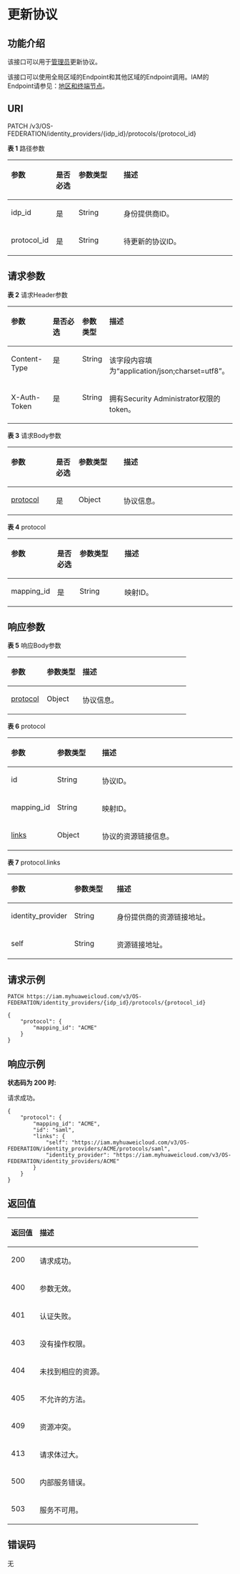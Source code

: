 # 更新协议<a name="iam_13_0405"></a>

## 功能介绍<a name="zh-cn_topic_0224276812_section203146561499"></a>

该接口可以用于[管理员](https://support.huaweicloud.com/usermanual-iam/iam_01_0001.html)更新协议。

该接口可以使用全局区域的Endpoint和其他区域的Endpoint调用。IAM的Endpoint请参见：[地区和终端节点](https://developer.huaweicloud.com/endpoint?IAM)。

## URI<a name="zh-cn_topic_0224276812_section53168568498"></a>

PATCH /v3/OS-FEDERATION/identity\_providers/\{idp\_id\}/protocols/\{protocol\_id\}

**表 1**  路径参数

<a name="zh-cn_topic_0224276812_table17319195620493"></a>
<table><thead align="left"><tr id="zh-cn_topic_0224276812_row5318756194917"><th class="cellrowborder" valign="top" width="20%" id="mcps1.2.5.1.1"><p id="zh-cn_topic_0224276812_p43198568493"><a name="zh-cn_topic_0224276812_p43198568493"></a><a name="zh-cn_topic_0224276812_p43198568493"></a>参数</p>
</th>
<th class="cellrowborder" valign="top" width="10%" id="mcps1.2.5.1.2"><p id="zh-cn_topic_0224276812_p53208567495"><a name="zh-cn_topic_0224276812_p53208567495"></a><a name="zh-cn_topic_0224276812_p53208567495"></a>是否必选</p>
</th>
<th class="cellrowborder" valign="top" width="20%" id="mcps1.2.5.1.3"><p id="zh-cn_topic_0224276812_p19320115616493"><a name="zh-cn_topic_0224276812_p19320115616493"></a><a name="zh-cn_topic_0224276812_p19320115616493"></a>参数类型</p>
</th>
<th class="cellrowborder" valign="top" width="50%" id="mcps1.2.5.1.4"><p id="zh-cn_topic_0224276812_p7321256144913"><a name="zh-cn_topic_0224276812_p7321256144913"></a><a name="zh-cn_topic_0224276812_p7321256144913"></a>描述</p>
</th>
</tr>
</thead>
<tbody><tr id="zh-cn_topic_0224276812_row93181456114914"><td class="cellrowborder" valign="top" width="20%" headers="mcps1.2.5.1.1 "><p id="zh-cn_topic_0224276812_p1732215565499"><a name="zh-cn_topic_0224276812_p1732215565499"></a><a name="zh-cn_topic_0224276812_p1732215565499"></a>idp_id</p>
</td>
<td class="cellrowborder" valign="top" width="10%" headers="mcps1.2.5.1.2 "><p id="zh-cn_topic_0224276812_p18323135616496"><a name="zh-cn_topic_0224276812_p18323135616496"></a><a name="zh-cn_topic_0224276812_p18323135616496"></a>是</p>
</td>
<td class="cellrowborder" valign="top" width="20%" headers="mcps1.2.5.1.3 "><p id="zh-cn_topic_0224276812_p3323175654910"><a name="zh-cn_topic_0224276812_p3323175654910"></a><a name="zh-cn_topic_0224276812_p3323175654910"></a>String</p>
</td>
<td class="cellrowborder" valign="top" width="50%" headers="mcps1.2.5.1.4 "><p id="zh-cn_topic_0224276812_p19324956124917"><a name="zh-cn_topic_0224276812_p19324956124917"></a><a name="zh-cn_topic_0224276812_p19324956124917"></a>身份提供商ID。</p>
</td>
</tr>
<tr id="zh-cn_topic_0224276812_row103181956104914"><td class="cellrowborder" valign="top" width="20%" headers="mcps1.2.5.1.1 "><p id="zh-cn_topic_0224276812_p13251056154918"><a name="zh-cn_topic_0224276812_p13251056154918"></a><a name="zh-cn_topic_0224276812_p13251056154918"></a>protocol_id</p>
</td>
<td class="cellrowborder" valign="top" width="10%" headers="mcps1.2.5.1.2 "><p id="zh-cn_topic_0224276812_p13325856134912"><a name="zh-cn_topic_0224276812_p13325856134912"></a><a name="zh-cn_topic_0224276812_p13325856134912"></a>是</p>
</td>
<td class="cellrowborder" valign="top" width="20%" headers="mcps1.2.5.1.3 "><p id="zh-cn_topic_0224276812_p3326145664916"><a name="zh-cn_topic_0224276812_p3326145664916"></a><a name="zh-cn_topic_0224276812_p3326145664916"></a>String</p>
</td>
<td class="cellrowborder" valign="top" width="50%" headers="mcps1.2.5.1.4 "><p id="zh-cn_topic_0224276812_p6327195634915"><a name="zh-cn_topic_0224276812_p6327195634915"></a><a name="zh-cn_topic_0224276812_p6327195634915"></a>待更新的协议ID。</p>
</td>
</tr>
</tbody>
</table>

## 请求参数<a name="zh-cn_topic_0224276812_section93271656154917"></a>

**表 2**  请求Header参数

<a name="zh-cn_topic_0224276812_HeaderParameter"></a>
<table><thead align="left"><tr id="zh-cn_topic_0224276812_row1532835644911"><th class="cellrowborder" valign="top" width="20%" id="mcps1.2.5.1.1"><p id="zh-cn_topic_0224276812_p3330165634912"><a name="zh-cn_topic_0224276812_p3330165634912"></a><a name="zh-cn_topic_0224276812_p3330165634912"></a>参数</p>
</th>
<th class="cellrowborder" valign="top" width="20%" id="mcps1.2.5.1.2"><p id="zh-cn_topic_0224276812_p13330456124912"><a name="zh-cn_topic_0224276812_p13330456124912"></a><a name="zh-cn_topic_0224276812_p13330456124912"></a>是否必选</p>
</th>
<th class="cellrowborder" valign="top" width="10%" id="mcps1.2.5.1.3"><p id="zh-cn_topic_0224276812_p133311568498"><a name="zh-cn_topic_0224276812_p133311568498"></a><a name="zh-cn_topic_0224276812_p133311568498"></a>参数类型</p>
</th>
<th class="cellrowborder" valign="top" width="50%" id="mcps1.2.5.1.4"><p id="zh-cn_topic_0224276812_p13324561495"><a name="zh-cn_topic_0224276812_p13324561495"></a><a name="zh-cn_topic_0224276812_p13324561495"></a>描述</p>
</th>
</tr>
</thead>
<tbody><tr id="zh-cn_topic_0224276812_row1432815567498"><td class="cellrowborder" valign="top" width="20%" headers="mcps1.2.5.1.1 "><p id="zh-cn_topic_0224276812_p113323568492"><a name="zh-cn_topic_0224276812_p113323568492"></a><a name="zh-cn_topic_0224276812_p113323568492"></a>Content-Type</p>
</td>
<td class="cellrowborder" valign="top" width="20%" headers="mcps1.2.5.1.2 "><p id="zh-cn_topic_0224276812_p833395624919"><a name="zh-cn_topic_0224276812_p833395624919"></a><a name="zh-cn_topic_0224276812_p833395624919"></a>是</p>
</td>
<td class="cellrowborder" valign="top" width="10%" headers="mcps1.2.5.1.3 "><p id="zh-cn_topic_0224276812_p1433485634916"><a name="zh-cn_topic_0224276812_p1433485634916"></a><a name="zh-cn_topic_0224276812_p1433485634916"></a>String</p>
</td>
<td class="cellrowborder" valign="top" width="50%" headers="mcps1.2.5.1.4 "><p id="zh-cn_topic_0224276812_p19334165654914"><a name="zh-cn_topic_0224276812_p19334165654914"></a><a name="zh-cn_topic_0224276812_p19334165654914"></a>该字段内容填为“application/json;charset=utf8”。</p>
</td>
</tr>
<tr id="zh-cn_topic_0224276812_row132916562499"><td class="cellrowborder" valign="top" width="20%" headers="mcps1.2.5.1.1 "><p id="zh-cn_topic_0224276812_p13335105618490"><a name="zh-cn_topic_0224276812_p13335105618490"></a><a name="zh-cn_topic_0224276812_p13335105618490"></a>X-Auth-Token</p>
</td>
<td class="cellrowborder" valign="top" width="20%" headers="mcps1.2.5.1.2 "><p id="zh-cn_topic_0224276812_p17335145624917"><a name="zh-cn_topic_0224276812_p17335145624917"></a><a name="zh-cn_topic_0224276812_p17335145624917"></a>是</p>
</td>
<td class="cellrowborder" valign="top" width="10%" headers="mcps1.2.5.1.3 "><p id="zh-cn_topic_0224276812_p533620566496"><a name="zh-cn_topic_0224276812_p533620566496"></a><a name="zh-cn_topic_0224276812_p533620566496"></a>String</p>
</td>
<td class="cellrowborder" valign="top" width="50%" headers="mcps1.2.5.1.4 "><p id="zh-cn_topic_0224276812_p14337165644914"><a name="zh-cn_topic_0224276812_p14337165644914"></a><a name="zh-cn_topic_0224276812_p14337165644914"></a>拥有Security Administrator权限的token。</p>
</td>
</tr>
</tbody>
</table>

**表 3**  请求Body参数

<a name="zh-cn_topic_0224276812_requestParameter"></a>
<table><thead align="left"><tr id="zh-cn_topic_0224276812_row163491752164917"><th class="cellrowborder" valign="top" width="20%" id="mcps1.2.5.1.1"><p id="zh-cn_topic_0224276812_p235010522496"><a name="zh-cn_topic_0224276812_p235010522496"></a><a name="zh-cn_topic_0224276812_p235010522496"></a>参数</p>
</th>
<th class="cellrowborder" valign="top" width="10%" id="mcps1.2.5.1.2"><p id="zh-cn_topic_0224276812_p43501452194918"><a name="zh-cn_topic_0224276812_p43501452194918"></a><a name="zh-cn_topic_0224276812_p43501452194918"></a>是否必选</p>
</th>
<th class="cellrowborder" valign="top" width="20%" id="mcps1.2.5.1.3"><p id="zh-cn_topic_0224276812_p73511152144919"><a name="zh-cn_topic_0224276812_p73511152144919"></a><a name="zh-cn_topic_0224276812_p73511152144919"></a>参数类型</p>
</th>
<th class="cellrowborder" valign="top" width="50%" id="mcps1.2.5.1.4"><p id="zh-cn_topic_0224276812_p335119521495"><a name="zh-cn_topic_0224276812_p335119521495"></a><a name="zh-cn_topic_0224276812_p335119521495"></a>描述</p>
</th>
</tr>
</thead>
<tbody><tr id="zh-cn_topic_0224276812_row193491552204918"><td class="cellrowborder" valign="top" width="20%" headers="mcps1.2.5.1.1 "><p id="zh-cn_topic_0224276812_p19351195214494"><a name="zh-cn_topic_0224276812_p19351195214494"></a><a name="zh-cn_topic_0224276812_p19351195214494"></a><a href="#zh-cn_topic_0224276812_request_Rq1343Protocol">protocol</a></p>
</td>
<td class="cellrowborder" valign="top" width="10%" headers="mcps1.2.5.1.2 "><p id="zh-cn_topic_0224276812_p103511520495"><a name="zh-cn_topic_0224276812_p103511520495"></a><a name="zh-cn_topic_0224276812_p103511520495"></a>是</p>
</td>
<td class="cellrowborder" valign="top" width="20%" headers="mcps1.2.5.1.3 "><p id="zh-cn_topic_0224276812_p1835175218493"><a name="zh-cn_topic_0224276812_p1835175218493"></a><a name="zh-cn_topic_0224276812_p1835175218493"></a>Object</p>
</td>
<td class="cellrowborder" valign="top" width="50%" headers="mcps1.2.5.1.4 "><p id="zh-cn_topic_0224276812_p123524524493"><a name="zh-cn_topic_0224276812_p123524524493"></a><a name="zh-cn_topic_0224276812_p123524524493"></a>协议信息。</p>
</td>
</tr>
</tbody>
</table>

**表 4**  protocol

<a name="zh-cn_topic_0224276812_request_Rq1343Protocol"></a>
<table><thead align="left"><tr id="zh-cn_topic_0224276812_row135285218498"><th class="cellrowborder" valign="top" width="20%" id="mcps1.2.5.1.1"><p id="zh-cn_topic_0224276812_p935335219499"><a name="zh-cn_topic_0224276812_p935335219499"></a><a name="zh-cn_topic_0224276812_p935335219499"></a>参数</p>
</th>
<th class="cellrowborder" valign="top" width="10%" id="mcps1.2.5.1.2"><p id="zh-cn_topic_0224276812_p635312525495"><a name="zh-cn_topic_0224276812_p635312525495"></a><a name="zh-cn_topic_0224276812_p635312525495"></a>是否必选</p>
</th>
<th class="cellrowborder" valign="top" width="20%" id="mcps1.2.5.1.3"><p id="zh-cn_topic_0224276812_p33535520491"><a name="zh-cn_topic_0224276812_p33535520491"></a><a name="zh-cn_topic_0224276812_p33535520491"></a>参数类型</p>
</th>
<th class="cellrowborder" valign="top" width="50%" id="mcps1.2.5.1.4"><p id="zh-cn_topic_0224276812_p1335416523496"><a name="zh-cn_topic_0224276812_p1335416523496"></a><a name="zh-cn_topic_0224276812_p1335416523496"></a>描述</p>
</th>
</tr>
</thead>
<tbody><tr id="zh-cn_topic_0224276812_row335245274911"><td class="cellrowborder" valign="top" width="20%" headers="mcps1.2.5.1.1 "><p id="zh-cn_topic_0224276812_p735410529498"><a name="zh-cn_topic_0224276812_p735410529498"></a><a name="zh-cn_topic_0224276812_p735410529498"></a>mapping_id</p>
</td>
<td class="cellrowborder" valign="top" width="10%" headers="mcps1.2.5.1.2 "><p id="zh-cn_topic_0224276812_p18354652124912"><a name="zh-cn_topic_0224276812_p18354652124912"></a><a name="zh-cn_topic_0224276812_p18354652124912"></a>是</p>
</td>
<td class="cellrowborder" valign="top" width="20%" headers="mcps1.2.5.1.3 "><p id="zh-cn_topic_0224276812_p1335485214496"><a name="zh-cn_topic_0224276812_p1335485214496"></a><a name="zh-cn_topic_0224276812_p1335485214496"></a>String</p>
</td>
<td class="cellrowborder" valign="top" width="50%" headers="mcps1.2.5.1.4 "><p id="zh-cn_topic_0224276812_p6354195213497"><a name="zh-cn_topic_0224276812_p6354195213497"></a><a name="zh-cn_topic_0224276812_p6354195213497"></a>映射ID。</p>
</td>
</tr>
</tbody>
</table>

## 响应参数<a name="zh-cn_topic_0224276812_section337614564492"></a>

**表 5**  响应Body参数

<a name="zh-cn_topic_0224276812_responseParameter"></a>
<table><thead align="left"><tr id="zh-cn_topic_0224276812_row16735194010494"><th class="cellrowborder" valign="top" width="20%" id="mcps1.2.4.1.1"><p id="zh-cn_topic_0224276812_p173534084911"><a name="zh-cn_topic_0224276812_p173534084911"></a><a name="zh-cn_topic_0224276812_p173534084911"></a>参数</p>
</th>
<th class="cellrowborder" valign="top" width="20%" id="mcps1.2.4.1.2"><p id="zh-cn_topic_0224276812_p673544012495"><a name="zh-cn_topic_0224276812_p673544012495"></a><a name="zh-cn_topic_0224276812_p673544012495"></a>参数类型</p>
</th>
<th class="cellrowborder" valign="top" width="60%" id="mcps1.2.4.1.3"><p id="zh-cn_topic_0224276812_p973684074910"><a name="zh-cn_topic_0224276812_p973684074910"></a><a name="zh-cn_topic_0224276812_p973684074910"></a>描述</p>
</th>
</tr>
</thead>
<tbody><tr id="zh-cn_topic_0224276812_row18735164019490"><td class="cellrowborder" valign="top" width="20%" headers="mcps1.2.4.1.1 "><p id="zh-cn_topic_0224276812_p97364409492"><a name="zh-cn_topic_0224276812_p97364409492"></a><a name="zh-cn_topic_0224276812_p97364409492"></a><a href="#zh-cn_topic_0224276812_response_Rs1341ProtocolsArritem">protocol</a></p>
</td>
<td class="cellrowborder" valign="top" width="20%" headers="mcps1.2.4.1.2 "><p id="zh-cn_topic_0224276812_p27367408499"><a name="zh-cn_topic_0224276812_p27367408499"></a><a name="zh-cn_topic_0224276812_p27367408499"></a>Object</p>
</td>
<td class="cellrowborder" valign="top" width="60%" headers="mcps1.2.4.1.3 "><p id="zh-cn_topic_0224276812_p1173610403492"><a name="zh-cn_topic_0224276812_p1173610403492"></a><a name="zh-cn_topic_0224276812_p1173610403492"></a>协议信息。</p>
</td>
</tr>
</tbody>
</table>

**表 6**  protocol

<a name="zh-cn_topic_0224276812_response_Rs1341ProtocolsArritem"></a>
<table><thead align="left"><tr id="zh-cn_topic_0224276812_row18133622174914"><th class="cellrowborder" valign="top" width="20%" id="mcps1.2.4.1.1"><p id="zh-cn_topic_0224276812_p1913411221497"><a name="zh-cn_topic_0224276812_p1913411221497"></a><a name="zh-cn_topic_0224276812_p1913411221497"></a>参数</p>
</th>
<th class="cellrowborder" valign="top" width="20%" id="mcps1.2.4.1.2"><p id="zh-cn_topic_0224276812_p1013422284913"><a name="zh-cn_topic_0224276812_p1013422284913"></a><a name="zh-cn_topic_0224276812_p1013422284913"></a>参数类型</p>
</th>
<th class="cellrowborder" valign="top" width="60%" id="mcps1.2.4.1.3"><p id="zh-cn_topic_0224276812_p9134722154914"><a name="zh-cn_topic_0224276812_p9134722154914"></a><a name="zh-cn_topic_0224276812_p9134722154914"></a>描述</p>
</th>
</tr>
</thead>
<tbody><tr id="zh-cn_topic_0224276812_row1133102214490"><td class="cellrowborder" valign="top" width="20%" headers="mcps1.2.4.1.1 "><p id="zh-cn_topic_0224276812_p1513413224497"><a name="zh-cn_topic_0224276812_p1513413224497"></a><a name="zh-cn_topic_0224276812_p1513413224497"></a>id</p>
</td>
<td class="cellrowborder" valign="top" width="20%" headers="mcps1.2.4.1.2 "><p id="zh-cn_topic_0224276812_p1613513220497"><a name="zh-cn_topic_0224276812_p1613513220497"></a><a name="zh-cn_topic_0224276812_p1613513220497"></a>String</p>
</td>
<td class="cellrowborder" valign="top" width="60%" headers="mcps1.2.4.1.3 "><p id="zh-cn_topic_0224276812_p213502215498"><a name="zh-cn_topic_0224276812_p213502215498"></a><a name="zh-cn_topic_0224276812_p213502215498"></a>协议ID。</p>
</td>
</tr>
<tr id="zh-cn_topic_0224276812_row21333224498"><td class="cellrowborder" valign="top" width="20%" headers="mcps1.2.4.1.1 "><p id="zh-cn_topic_0224276812_p813582210494"><a name="zh-cn_topic_0224276812_p813582210494"></a><a name="zh-cn_topic_0224276812_p813582210494"></a>mapping_id</p>
</td>
<td class="cellrowborder" valign="top" width="20%" headers="mcps1.2.4.1.2 "><p id="zh-cn_topic_0224276812_p151354225498"><a name="zh-cn_topic_0224276812_p151354225498"></a><a name="zh-cn_topic_0224276812_p151354225498"></a>String</p>
</td>
<td class="cellrowborder" valign="top" width="60%" headers="mcps1.2.4.1.3 "><p id="zh-cn_topic_0224276812_p2135122294911"><a name="zh-cn_topic_0224276812_p2135122294911"></a><a name="zh-cn_topic_0224276812_p2135122294911"></a>映射ID。</p>
</td>
</tr>
<tr id="zh-cn_topic_0224276812_row1613342210497"><td class="cellrowborder" valign="top" width="20%" headers="mcps1.2.4.1.1 "><p id="zh-cn_topic_0224276812_p12136192234918"><a name="zh-cn_topic_0224276812_p12136192234918"></a><a name="zh-cn_topic_0224276812_p12136192234918"></a><a href="#zh-cn_topic_0224276812_response_Rs1341ProtocolsArritemLinks">links</a></p>
</td>
<td class="cellrowborder" valign="top" width="20%" headers="mcps1.2.4.1.2 "><p id="zh-cn_topic_0224276812_p2013682220493"><a name="zh-cn_topic_0224276812_p2013682220493"></a><a name="zh-cn_topic_0224276812_p2013682220493"></a>Object</p>
</td>
<td class="cellrowborder" valign="top" width="60%" headers="mcps1.2.4.1.3 "><p id="zh-cn_topic_0224276812_p6136222114915"><a name="zh-cn_topic_0224276812_p6136222114915"></a><a name="zh-cn_topic_0224276812_p6136222114915"></a>协议的资源链接信息。</p>
</td>
</tr>
</tbody>
</table>

**表 7**  protocol.links

<a name="zh-cn_topic_0224276812_response_Rs1341ProtocolsArritemLinks"></a>
<table><thead align="left"><tr id="zh-cn_topic_0224276812_row913762217493"><th class="cellrowborder" valign="top" width="20%" id="mcps1.2.4.1.1"><p id="zh-cn_topic_0224276812_p8137172264914"><a name="zh-cn_topic_0224276812_p8137172264914"></a><a name="zh-cn_topic_0224276812_p8137172264914"></a>参数</p>
</th>
<th class="cellrowborder" valign="top" width="20%" id="mcps1.2.4.1.2"><p id="zh-cn_topic_0224276812_p19138162215499"><a name="zh-cn_topic_0224276812_p19138162215499"></a><a name="zh-cn_topic_0224276812_p19138162215499"></a>参数类型</p>
</th>
<th class="cellrowborder" valign="top" width="60%" id="mcps1.2.4.1.3"><p id="zh-cn_topic_0224276812_p10138822144920"><a name="zh-cn_topic_0224276812_p10138822144920"></a><a name="zh-cn_topic_0224276812_p10138822144920"></a>描述</p>
</th>
</tr>
</thead>
<tbody><tr id="zh-cn_topic_0224276812_row913710227497"><td class="cellrowborder" valign="top" width="20%" headers="mcps1.2.4.1.1 "><p id="zh-cn_topic_0224276812_p171387229495"><a name="zh-cn_topic_0224276812_p171387229495"></a><a name="zh-cn_topic_0224276812_p171387229495"></a>identity_provider</p>
</td>
<td class="cellrowborder" valign="top" width="20%" headers="mcps1.2.4.1.2 "><p id="zh-cn_topic_0224276812_p18138192212493"><a name="zh-cn_topic_0224276812_p18138192212493"></a><a name="zh-cn_topic_0224276812_p18138192212493"></a>String</p>
</td>
<td class="cellrowborder" valign="top" width="60%" headers="mcps1.2.4.1.3 "><p id="zh-cn_topic_0224276812_p713962294910"><a name="zh-cn_topic_0224276812_p713962294910"></a><a name="zh-cn_topic_0224276812_p713962294910"></a>身份提供商的资源链接地址。</p>
</td>
</tr>
<tr id="zh-cn_topic_0224276812_row51371422124915"><td class="cellrowborder" valign="top" width="20%" headers="mcps1.2.4.1.1 "><p id="zh-cn_topic_0224276812_p513962234917"><a name="zh-cn_topic_0224276812_p513962234917"></a><a name="zh-cn_topic_0224276812_p513962234917"></a>self</p>
</td>
<td class="cellrowborder" valign="top" width="20%" headers="mcps1.2.4.1.2 "><p id="zh-cn_topic_0224276812_p21391022114911"><a name="zh-cn_topic_0224276812_p21391022114911"></a><a name="zh-cn_topic_0224276812_p21391022114911"></a>String</p>
</td>
<td class="cellrowborder" valign="top" width="60%" headers="mcps1.2.4.1.3 "><p id="zh-cn_topic_0224276812_p914017227496"><a name="zh-cn_topic_0224276812_p914017227496"></a><a name="zh-cn_topic_0224276812_p914017227496"></a>资源链接地址。</p>
</td>
</tr>
</tbody>
</table>

## 请求示例<a name="zh-cn_topic_0224276812_section203871156164910"></a>

```
PATCH https://iam.myhuaweicloud.com/v3/OS-FEDERATION/identity_providers/{idp_id}/protocols/{protocol_id}
```

```
{
    "protocol": {
        "mapping_id": "ACME"
    }
}
```

## 响应示例<a name="zh-cn_topic_0224276812_section738855664913"></a>

**状态码为 200 时:**

请求成功。

```
{
    "protocol": {
        "mapping_id": "ACME",
        "id": "saml",
        "links": {
            "self": "https://iam.myhuaweicloud.com/v3/OS-FEDERATION/identity_providers/ACME/protocols/saml",
            "identity_provider": "https://iam.myhuaweicloud.com/v3/OS-FEDERATION/identity_providers/ACME"
        }
    }
}
```

## 返回值<a name="zh-cn_topic_0224276812_section33903568495"></a>

<a name="zh-cn_topic_0224276812_table4323"></a>
<table><thead align="left"><tr id="zh-cn_topic_0224276812_row173911456174912"><th class="cellrowborder" valign="top" width="15%" id="mcps1.1.3.1.1"><p id="zh-cn_topic_0224276812_p83911556174920"><a name="zh-cn_topic_0224276812_p83911556174920"></a><a name="zh-cn_topic_0224276812_p83911556174920"></a>返回值</p>
</th>
<th class="cellrowborder" valign="top" width="85%" id="mcps1.1.3.1.2"><p id="zh-cn_topic_0224276812_p1839165619493"><a name="zh-cn_topic_0224276812_p1839165619493"></a><a name="zh-cn_topic_0224276812_p1839165619493"></a>描述</p>
</th>
</tr>
</thead>
<tbody><tr id="zh-cn_topic_0224276812_row739115562492"><td class="cellrowborder" valign="top" width="15%" headers="mcps1.1.3.1.1 "><p id="zh-cn_topic_0224276812_p63921356194910"><a name="zh-cn_topic_0224276812_p63921356194910"></a><a name="zh-cn_topic_0224276812_p63921356194910"></a>200</p>
</td>
<td class="cellrowborder" valign="top" width="85%" headers="mcps1.1.3.1.2 "><p id="zh-cn_topic_0224276812_p1392165614497"><a name="zh-cn_topic_0224276812_p1392165614497"></a><a name="zh-cn_topic_0224276812_p1392165614497"></a>请求成功。</p>
</td>
</tr>
<tr id="zh-cn_topic_0224276812_row139105644913"><td class="cellrowborder" valign="top" width="15%" headers="mcps1.1.3.1.1 "><p id="zh-cn_topic_0224276812_p1139255674913"><a name="zh-cn_topic_0224276812_p1139255674913"></a><a name="zh-cn_topic_0224276812_p1139255674913"></a>400</p>
</td>
<td class="cellrowborder" valign="top" width="85%" headers="mcps1.1.3.1.2 "><p id="zh-cn_topic_0224276812_p103924561492"><a name="zh-cn_topic_0224276812_p103924561492"></a><a name="zh-cn_topic_0224276812_p103924561492"></a>参数无效。</p>
</td>
</tr>
<tr id="zh-cn_topic_0224276812_row1939185611496"><td class="cellrowborder" valign="top" width="15%" headers="mcps1.1.3.1.1 "><p id="zh-cn_topic_0224276812_p1039219565495"><a name="zh-cn_topic_0224276812_p1039219565495"></a><a name="zh-cn_topic_0224276812_p1039219565495"></a>401</p>
</td>
<td class="cellrowborder" valign="top" width="85%" headers="mcps1.1.3.1.2 "><p id="zh-cn_topic_0224276812_p33931256114916"><a name="zh-cn_topic_0224276812_p33931256114916"></a><a name="zh-cn_topic_0224276812_p33931256114916"></a>认证失败。</p>
</td>
</tr>
<tr id="zh-cn_topic_0224276812_row5391756114912"><td class="cellrowborder" valign="top" width="15%" headers="mcps1.1.3.1.1 "><p id="zh-cn_topic_0224276812_p339375674913"><a name="zh-cn_topic_0224276812_p339375674913"></a><a name="zh-cn_topic_0224276812_p339375674913"></a>403</p>
</td>
<td class="cellrowborder" valign="top" width="85%" headers="mcps1.1.3.1.2 "><p id="zh-cn_topic_0224276812_p2393256164913"><a name="zh-cn_topic_0224276812_p2393256164913"></a><a name="zh-cn_topic_0224276812_p2393256164913"></a>没有操作权限。</p>
</td>
</tr>
<tr id="zh-cn_topic_0224276812_row16391155674915"><td class="cellrowborder" valign="top" width="15%" headers="mcps1.1.3.1.1 "><p id="zh-cn_topic_0224276812_p939312562494"><a name="zh-cn_topic_0224276812_p939312562494"></a><a name="zh-cn_topic_0224276812_p939312562494"></a>404</p>
</td>
<td class="cellrowborder" valign="top" width="85%" headers="mcps1.1.3.1.2 "><p id="zh-cn_topic_0224276812_p203931356204910"><a name="zh-cn_topic_0224276812_p203931356204910"></a><a name="zh-cn_topic_0224276812_p203931356204910"></a>未找到相应的资源。</p>
</td>
</tr>
<tr id="zh-cn_topic_0224276812_row639135611493"><td class="cellrowborder" valign="top" width="15%" headers="mcps1.1.3.1.1 "><p id="zh-cn_topic_0224276812_p193944564493"><a name="zh-cn_topic_0224276812_p193944564493"></a><a name="zh-cn_topic_0224276812_p193944564493"></a>405</p>
</td>
<td class="cellrowborder" valign="top" width="85%" headers="mcps1.1.3.1.2 "><p id="zh-cn_topic_0224276812_p539445644912"><a name="zh-cn_topic_0224276812_p539445644912"></a><a name="zh-cn_topic_0224276812_p539445644912"></a>不允许的方法。</p>
</td>
</tr>
<tr id="zh-cn_topic_0224276812_row16391056124913"><td class="cellrowborder" valign="top" width="15%" headers="mcps1.1.3.1.1 "><p id="zh-cn_topic_0224276812_p2394856164916"><a name="zh-cn_topic_0224276812_p2394856164916"></a><a name="zh-cn_topic_0224276812_p2394856164916"></a>409</p>
</td>
<td class="cellrowborder" valign="top" width="85%" headers="mcps1.1.3.1.2 "><p id="zh-cn_topic_0224276812_p1439420569491"><a name="zh-cn_topic_0224276812_p1439420569491"></a><a name="zh-cn_topic_0224276812_p1439420569491"></a>资源冲突。</p>
</td>
</tr>
<tr id="zh-cn_topic_0224276812_row1391145611499"><td class="cellrowborder" valign="top" width="15%" headers="mcps1.1.3.1.1 "><p id="zh-cn_topic_0224276812_p1939465615496"><a name="zh-cn_topic_0224276812_p1939465615496"></a><a name="zh-cn_topic_0224276812_p1939465615496"></a>413</p>
</td>
<td class="cellrowborder" valign="top" width="85%" headers="mcps1.1.3.1.2 "><p id="zh-cn_topic_0224276812_p139555654910"><a name="zh-cn_topic_0224276812_p139555654910"></a><a name="zh-cn_topic_0224276812_p139555654910"></a>请求体过大。</p>
</td>
</tr>
<tr id="zh-cn_topic_0224276812_row4391656124917"><td class="cellrowborder" valign="top" width="15%" headers="mcps1.1.3.1.1 "><p id="zh-cn_topic_0224276812_p53951256194910"><a name="zh-cn_topic_0224276812_p53951256194910"></a><a name="zh-cn_topic_0224276812_p53951256194910"></a>500</p>
</td>
<td class="cellrowborder" valign="top" width="85%" headers="mcps1.1.3.1.2 "><p id="zh-cn_topic_0224276812_p1439565664920"><a name="zh-cn_topic_0224276812_p1439565664920"></a><a name="zh-cn_topic_0224276812_p1439565664920"></a>内部服务错误。</p>
</td>
</tr>
<tr id="zh-cn_topic_0224276812_row15391175613498"><td class="cellrowborder" valign="top" width="15%" headers="mcps1.1.3.1.1 "><p id="zh-cn_topic_0224276812_p183951856154912"><a name="zh-cn_topic_0224276812_p183951856154912"></a><a name="zh-cn_topic_0224276812_p183951856154912"></a>503</p>
</td>
<td class="cellrowborder" valign="top" width="85%" headers="mcps1.1.3.1.2 "><p id="zh-cn_topic_0224276812_p439535616498"><a name="zh-cn_topic_0224276812_p439535616498"></a><a name="zh-cn_topic_0224276812_p439535616498"></a>服务不可用。</p>
</td>
</tr>
</tbody>
</table>

## 错误码<a name="zh-cn_topic_0224276812_section11396145694911"></a>

无

